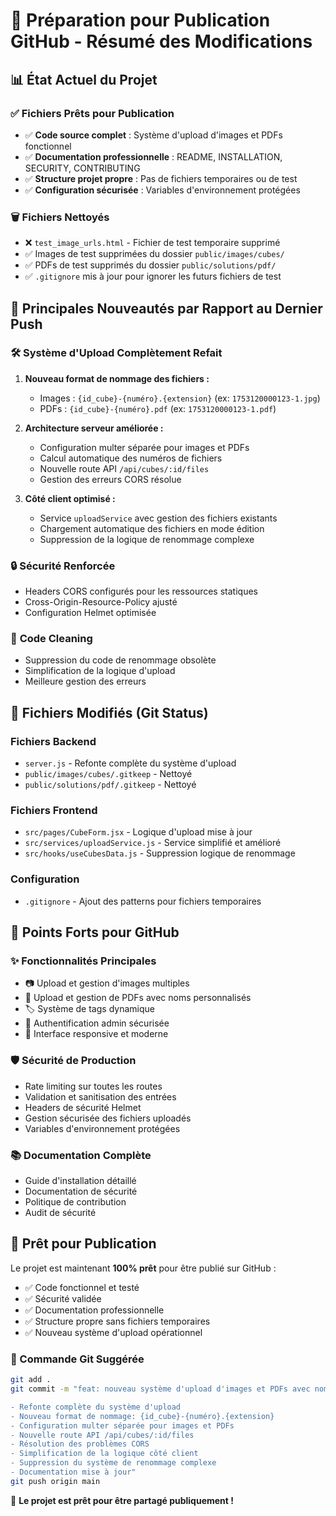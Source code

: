 # 🚀 Préparation pour Publication GitHub - Résumé des Modifications

## 📊 État Actuel du Projet

### ✅ Fichiers Prêts pour Publication
- ✅ **Code source complet** : Système d'upload d'images et PDFs fonctionnel
- ✅ **Documentation professionnelle** : README, INSTALLATION, SECURITY, CONTRIBUTING
- ✅ **Structure projet propre** : Pas de fichiers temporaires ou de test
- ✅ **Configuration sécurisée** : Variables d'environnement protégées

### 🗑️ Fichiers Nettoyés
- ❌ `test_image_urls.html` - Fichier de test temporaire supprimé
- ✅ Images de test supprimées du dossier `public/images/cubes/`
- ✅ PDFs de test supprimés du dossier `public/solutions/pdf/`
- ✅ `.gitignore` mis à jour pour ignorer les futurs fichiers de test

## 🔄 Principales Nouveautés par Rapport au Dernier Push

### 🛠️ **Système d'Upload Complètement Refait**
1. **Nouveau format de nommage des fichiers :**
   - Images : `{id_cube}-{numéro}.{extension}` (ex: `1753120000123-1.jpg`)
   - PDFs : `{id_cube}-{numéro}.pdf` (ex: `1753120000123-1.pdf`)

2. **Architecture serveur améliorée :**
   - Configuration multer séparée pour images et PDFs
   - Calcul automatique des numéros de fichiers
   - Nouvelle route API `/api/cubes/:id/files`
   - Gestion des erreurs CORS résolue

3. **Côté client optimisé :**
   - Service `uploadService` avec gestion des fichiers existants
   - Chargement automatique des fichiers en mode édition
   - Suppression de la logique de renommage complexe

### 🔒 **Sécurité Renforcée**
- Headers CORS configurés pour les ressources statiques
- Cross-Origin-Resource-Policy ajusté
- Configuration Helmet optimisée

### 🧹 **Code Cleaning**
- Suppression du code de renommage obsolète
- Simplification de la logique d'upload
- Meilleure gestion des erreurs

## 📂 Fichiers Modifiés (Git Status)

### Fichiers Backend
- `server.js` - Refonte complète du système d'upload
- `public/images/cubes/.gitkeep` - Nettoyé
- `public/solutions/pdf/.gitkeep` - Nettoyé

### Fichiers Frontend  
- `src/pages/CubeForm.jsx` - Logique d'upload mise à jour
- `src/services/uploadService.js` - Service simplifié et amélioré
- `src/hooks/useCubesData.js` - Suppression logique de renommage

### Configuration
- `.gitignore` - Ajout des patterns pour fichiers temporaires

## 🎯 Points Forts pour GitHub

### ✨ **Fonctionnalités Principales**
- 📷 Upload et gestion d'images multiples
- 📄 Upload et gestion de PDFs avec noms personnalisés
- 🏷️ Système de tags dynamique
- 🔐 Authentification admin sécurisée
- 📱 Interface responsive et moderne

### 🛡️ **Sécurité de Production**
- Rate limiting sur toutes les routes
- Validation et sanitisation des entrées
- Headers de sécurité Helmet
- Gestion sécurisée des fichiers uploadés
- Variables d'environnement protégées

### 📚 **Documentation Complète**
- Guide d'installation détaillé
- Documentation de sécurité
- Politique de contribution
- Audit de sécurité

## 🚀 Prêt pour Publication

Le projet est maintenant **100% prêt** pour être publié sur GitHub :
- ✅ Code fonctionnel et testé
- ✅ Sécurité validée  
- ✅ Documentation professionnelle
- ✅ Structure propre sans fichiers temporaires
- ✅ Nouveau système d'upload opérationnel

### 📝 Commande Git Suggérée
```bash
git add .
git commit -m "feat: nouveau système d'upload d'images et PDFs avec nommage cohérent

- Refonte complète du système d'upload
- Nouveau format de nommage: {id_cube}-{numéro}.{extension}
- Configuration multer séparée pour images et PDFs
- Nouvelle route API /api/cubes/:id/files
- Résolution des problèmes CORS
- Simplification de la logique côté client
- Suppression du système de renommage complexe
- Documentation mise à jour"
git push origin main
```

🎉 **Le projet est prêt pour être partagé publiquement !**
